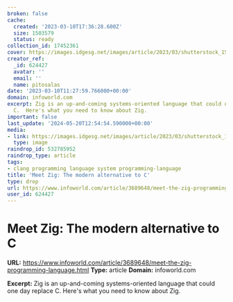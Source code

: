 ```yaml
---
broken: false
cache:
  created: '2023-03-10T17:36:28.600Z'
  size: 1503579
  status: ready
collection_id: 17452361
cover: https://images.idgesg.net/images/article/2023/03/shutterstock_154385324-100938138-large.jpg?auto=webp&quality=85,70
creator_ref:
  _id: 624427
  avatar: ''
  email: ''
  name: pitosalas
date: '2023-03-10T11:27:59.766000+00:00'
domain: infoworld.com
excerpt: Zig is an up-and-coming systems-oriented language that could one day replace
  C.  Here's what you need to know about Zig.
important: false
last_update: '2024-05-20T12:54:54.590000+00:00'
media:
- link: https://images.idgesg.net/images/article/2023/03/shutterstock_154385324-100938138-large.jpg?auto=webp&quality=85,70
  type: image
raindrop_id: 532785952
raindrop_type: article
tags:
- clang programming language system programming-language
title: 'Meet Zig: The modern alternative to C'
type: drop
url: https://www.infoworld.com/article/3689648/meet-the-zig-programming-language.html
user_id: 624427
---
```


# Meet Zig: The modern alternative to C

**URL:** https://www.infoworld.com/article/3689648/meet-the-zig-programming-language.html
**Type:** article
**Domain:** infoworld.com

**Excerpt:** Zig is an up-and-coming systems-oriented language that could one day replace C.  Here's what you need to know about Zig.
